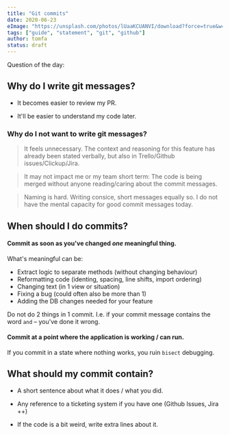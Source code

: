 ```yaml
---
title: "Git commits"
date: 2020-06-23
eImage: "https://unsplash.com/photos/lUaaKCUANVI/download?force=true&w=1920"
tags: ["guide", "statement", "git", "github"]
author: tomfa
status: draft
---
```


Question of the day:

## Why do I write git messages? 

- It becomes easier to review my PR.

- It'll be easier to understand my code later.

### Why do I not want to write git messages?

> It feels unnecessary. The context and reasoning for this feature has already 
  been stated verbally, but also in Trello/Github issues/Clickup/Jira. 

> It may not impact me or my team short term: The code is being merged without
  anyone reading/caring about the commit messages. 

> Naming is hard. Writing consice, short messages equally so. I do not have
  the mental capacity for good commit messages today.

## When should I do commits?

#### Commit as soon as you've changed *one* meaningful thing.

What's meaningful can be:

- Extract logic to separate methods (without changing behaviour)
- Reformatting code (identing, spacing, line shifts, import ordering)
- Changing text (in 1 view or situation)
- Fixing a bug (could often also be more than 1)
- Adding the DB changes needed for your feature

Do not do 2 things in 1 commit. I.e. if your commit message contains the 
word `and` – you've done it wrong.

#### Commit at a point where the application is working / can run.

If you commit in a state where nothing works, you ruin `bisect` debugging.


## What should my commit contain?

- A short sentence about what it does / what you did.

- Any reference to a ticketing system if you have one (Github Issues, Jira ++)

- If the code is a bit weird, write extra lines about it.
